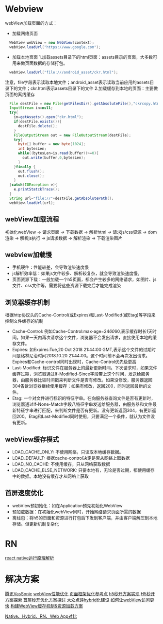 # Webview
webView加载页面的方式：
* 加载网络页面
```java
  WebView webView = new WebView(context);
  webView.loadUrl("https://www.google.com");
```
* 加载本地页面
1.加载assets目录下的html页面：assets目录的页面，大多数可用来做页面数据的存储打包。
```java
  webView.loadUrl("file:///android_asset/ckr.html");
```
注意，file字段表示读取本地文件；android_asset表示读取当前应用的assets目录下的文件；ckr.html表示assets目录下的文件
2.加载缓存到本地的页面：主要做页面的离线缓存
```java
  File destFile = new File(getFilesDir().getAbsoluteFile(),"ckrcopy.html");
  InputStream in=null;
  try{
    in=getAssets().open("ckr.html");
    if(destFile.exists()){
      destFile.delete();
    }
    FileOutputStream out = new FileOutputStream(destFile);
    try{
      byte[] buffer = new byte[1024];
      int bytesLen;
      while((bytesLen=is.read(buffer))>=0){
        out.write(buffer,0,bytesLen);
      }
    }finally {
      out.flush();
      out.close();
    }
  }catch(IOException e){
    e.printStatckTrace();
  }
  String url="file://"+destFile.getAbsolutePath();
  webView.loadUrl(url);
```
## webView加载流程
初始化webView -> 请求页面 -> 下载数据 -> 解析html -> 请求js/css资源 -> dom渲染 -> 解析js执行 -> js请求数据 -> 解析渲染 -> 下载渲染图片
## webview加载慢
* 手机硬件：性能较差，会导致渲染速度慢
* js解析效率低：如果js文件较多、解析较复杂，就会导致渲染速度慢。
* 页面资源下载：一般加载一个h5页面，都会产生较多的网络请求，如图片、js文件、css文件等，需要将这些资源下载完后才能完成渲染
## 浏览器缓存机制
根据http协议头的Cache-Control(或Expires)和Last-Modified(或Etag)等字段来控制文件缓存的机制
* Cache-Control: 例如Cache-Control:max-age=24*60*60,表示缓存时长1天时间。如果一天内再次请求这个文件，浏览器不会发出请求，直接使用本地的缓存文件。
* Expires: 如Expires:Tue,20 Oct 2018 21:44:00 GMT,表示这个文件的过期时间是格林尼治时间2018.10.20 21:44:00。这个时间前不会再次发出请求。Expires和Cache-control同时出现时，Cache-Control优先级更高
* Last-Modified: 标识文件在服务器上的最新更新时间。下次请求时，如果文件缓存过期，浏览器通过If-Modified-Since字段带上这个时间，发送给服务器，由服务器比较时间戳来判断文件是否有修改。如果没修改，服务器返回304告诉浏览器继续使用缓存；如果有修改，返回200，同时返回最新的文件。
* Etag: 一个对文件进行标识的特征字串。在向服务器查询文件是否有更新时，浏览器通过If-None-Match字段八特征字串发送给服务器，由服务器和文件最新特征字串进行匹配，来判断文件是否有更新。没有更新返回304，有更新返回200。Etag和Last-Modified同时使用，只要满足一个条件，就认为文件没有更新。
## webView缓存模式
* LOAD_CACHE_ONLY: 不使用网络，只读取本地缓存数据。
* LOAD_DEFAULT: 根据cache-control决定是否从网络上取数据
* LOAD_NO_CACHE: 不使用缓存，只从网络获取数据
* LOAD_CACHE_ELSE_NETWORK: 只要本地有，无论是否过期，都使用缓存中的数据。本地没有缓存才从网络上获取
## 首屏速度优化
* webView预初始化：如在Application预先初始化WebView
* 预加载数据：在初始化webView同时，开始网络请求页面所需的数据
* 离线包：将h5的页面和资源进行打包后下发到客户端，并由客户端解压到本地存储。但更新机制复杂化

# RN
[react native运行原理解析](https://blog.csdn.net/xiangzhihong8/article/details/52623852)

# 解决方案
[腾讯VasSonic](https://mp.weixin.qq.com/s?__biz=MzA3NTYzODYzMg==&mid=2653579269&idx=2&sn=bb9822d2cd9b0dc79134bd9990220571&chksm=84b3ba02b3c43314aeb54375f3e729fcef5495ab39a64c94719e218f28caa1fc4dde50f7c92d&mpshare=1&scene=23&srcid=0825CYa3KqzW532zZLQwVnnH%23rd)
[webView性能优化](https://tech.meituan.com/WebViewPerf.html)
[页面框架优化参考点](https://stevesouders.com/hpws/rules.php)
[h5秒开方案实现](https://juejin.im/post/5b94ca52e51d450e7d097f38)
[H5秒开方案探索](https://mp.weixin.qq.com/s?__biz=MzA3NTYzODYzMg==&mid=2653579803&idx=1&sn=0a1f418f628a53e9262b97879f47593b&chksm=84b3b81cb3c4310a175b95264bf74a5be8abf39751ed0b21a353e68e6cf1846db11995bc2fec&mpshare=1&scene=23&srcid=08258x6omkd9AHgWWz81G80B%23rd)
[首屏秒开优化方案探讨](https://mp.weixin.qq.com/s?__biz=MzA3NTYzODYzMg==&mid=2653579269&idx=1&sn=e3074cf75b824622bf96a2a488066e88&chksm=84b3ba02b3c43314f47db7c685de13089e1f61d9246211b27657c0649f6e7f2a3f53b22cc801&mpshare=1&scene=23&srcid=0825SymzNBsExO1hDt6YXpHA%23rd)
[大众点评hybrid化建设](https://mp.weixin.qq.com/s?__biz=MzA3NTYzODYzMg==&mid=2653578296&idx=2&sn=03cc579cb7e016f8bfd4ba994b0a5947&chksm=84b3b63fb3c43f2956acad4f8d1c0a4d01e3692c829cca4fa0ad94fc554d7fe33e18db8e2d4c&mpshare=1&scene=23&srcid=08252SpCDqB2HymHiVSXA4eu%23rd)
[如何让webView访问更快](https://my.oschina.net/yale8848/blog/1544298)
[构建WebView缓存机制&资源加载方案](https://www.jianshu.com/p/5e7075f4875f)


[Native、Hybrid、RN、Web App对比](https://www.cnblogs.com/dailc/p/5930238.html)














